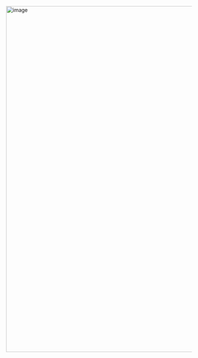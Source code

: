 <img width="1889" height="937" alt="image" src="https://github.com/user-attachments/assets/4c365698-f2d2-4c22-95eb-01d62ad264dc" />

